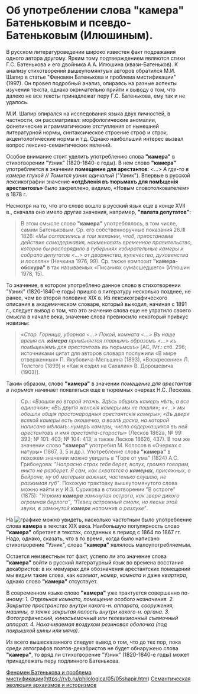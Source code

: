 # Об употреблении слова **"камера"** Батеньковым и псевдо-Батеньковым (Илюшиным).

  В русском литературоведении широко известен факт подражания одного автора другому. Ярким тому подтверждением являются стихи 
Г.С. Батенькова и его двойника А.А. Илюшина (квази-Батеньков). К анализу стихотворений вышеупомянтуых авторов обратился М.И. Шапир в статье "Феномен Батенькова и проблема мистификации" (1997). Он провел подробный анализ, опираясь на разные аспекты изучения текста, однако окончательно прийти к выводу о том, что далеко не все тексты принадлежат перу Г.С. Батенькова, ему так и не удалось.

  М.И. Шапир опирался на исследования языка двух личностей, в частности, он рассматривал: морфологические аномалии, фонетические и грамматические отступления от нынешней литературной нормы, синтаксическое строение строф и строк, акцентологические нормы и т.д. Однако 
наибольший  интерес вызвал вопрос лексико-семантических явлений.

  Особое внимание стоит уделить употреблению слова **"камера"** в стихотворении "Узник" (1820-1840-е годы). В нем слово **"камера"** 
употребляется в значении **помещение для арестантов**: <...> *А где-то в камере глухой // Томится узник одичалый* ("Узник"). Впервые в русской лексикографии значение **«отдѣленія въ тюрьмахъ для помѣщенія арестантовъ»** было закреплено, видимо, «Новым словотолкователем» в 1878 г.

  Несмотря на то, что это слово вошло в русский язык еще в конце XVII в., сначала оно имело другие значения, например, 
**"палата депутатов"**: 
> В этом смысле слово **"камера"** употреблялось, в том числе, самим Батеньковым. Ср. его собственноручные показания 26.III 1826: *«Мы согласились в том желании, чтоб, приостановив действие самодержавия, наименовать временное правительство, которое бы распорядило в губерниях избирательные камеры и собрало депутатов <...> от дворянства, купечества, духовенства и поселян»* (Нечкина 1976, 99). Ср. также композит **"камера-обскура"** в так называемых «Писаниях сумасшедшего» (Илюшин 1978, 15). 

  То значение, в котором употреблено данное слово в стихотворении "Узник" (1820-1840-е годы) пришло в литературу несколько позднее, не ранее, чем во второй половине XIX в. Из лексикографического описания в академическом словаре, который выходил, начиная с 1891 г., следует вывод о том, что это значение слова еще не утратило своего смысла в начале века, значение слова превносило некоторый привкус новизны:
> *«Стар. Горница, уборная <...> Покой, комната <...> Въ наше время сл. **кáмера** примѣняется главнымъ образомъ <...> къ помѣщеніямъ для арестантовъ въ тюрьмахъ»* [АС, IVт.: стб. 296; источниками цитат для авторов словаря послужили «В мире отверженных» П. Якубовича-Мельшина (1893), «Воскресение» Л. Толстого (1899) и «Как я ездил на Сахалин» В. Дорошевича (1903)]. 

  Таким образом, слово **"камера"** в значении *помещение для арестантов в тюрьмах* начинает появляться еще в тюремных очерках Н.С. Лескова. 
>  Ср.: *«Взошли во второй этажъ. Здѣсь общихъ камеръ нѣтъ, а все одиночки»*; *«Въ другія женскія камеры мы не пошли»*; *«<...> мы обошли общія простонародныя арестантскія камеры»*; *«Въ двери всякой камеры есть окошечко, а возлѣ доска, на которой написано мѣломъ: нумеръ камеры, число содержащихся въ ней арестантовъ и имя арестанта-старосты»* (Лесков 1862а, № 99: 393; № 101: 403; № 104: 413; а также Лесков 1862б, 437). В том же значении слово **"камера"** употребил М. Колосов в «Очерках с натуры» (1867, 3, 5 и др.). Употребление слова **"камера"** в похожем значении можно увидеть в "Горе от ума" (1824) А.С. Грибоедова: *"Напрасно страх тебя берет, вслух, громко говорим, никто не разберет. Я сам, как схватятся о **камерах**, присяжных, о Бейроне, ну об матерьях важных, частенько слушаю, не разжимая губ"*. Похожую трактовку вышеупомянутого слова можно найти и у И.З. Сурикова в стихотворении "В остроге" (1875): 
*"Угрюма **камера** замкнутая острога, как зверя дикого огромная берлога"*, *"Певец острожный смолк, но песни этой звуки, в замкнутой **камере** напомнив о разлуке"*.

  На ![графике](http://search1.ruscorpora.ru/ngram.xml?env=alpha&mode=main&t1=камера&start=1800&end=1900&smoothing=0&query=камера)  можно увидеть, насколько частотным было употребление слова **камера** в текстах XIX века. Наибольшую популярность слово **"камера"** обретает в текстах, созданных в период с 1864 по 1867 гг. Надо, однако, сказать, что в то время, когда было написано стихотворение "Узник", слово **"камера"** являлось малоупотребляемым.

  Остается неизвестным тот факт, успело ли это значение слова **"камера"** войти в русский литературный язык во времена восстания 
декабристов: в их мемуарах для обозначения арестантских помещений мы видим такие слова, как *каземат*, *номер*, *комната* и даже 
*квартира*, однако слово **"камера"** отсуствует. 

  В современном языке слово **"камера"** уже трактуется совершенно по-иному: *1. Отдельная комната, помещение особого назначения.* 
*2. Закрытое пространство внутри какого-н. аппарата, сооружения, машины, а также закрытая полость внутри какого-н. органа.* 
*3. Фотографический, киносъемочный или телевизионный съемочный аппарат.* *4. Накачиваемая воздухом резиновая оболочка (под покрышкой
шины или мяча).* 

  Из всего вышесказанного следует вывод о том, что до тех пор, пока среди автографов
поэтов-декабристов не будет обнаружено слова **"камера"**, то вряд ли стихотворение "Узник" (1820-1840-е годы) может принадлежать перу 
подлинного Батенькова.

[Феномен Батенькова и проблема мистификации](http://www.rvb.ru/philologica/04/04shapir.htm#note9)(https://rvb.ru/philologica/05/05shapir.htm)
[Семантическая эволюция архаизмов и историзмов](https://cyberleninka.ru/article/v/semanticheskaya-evolyutsiya-arhaizmov-i-istorizmov)

